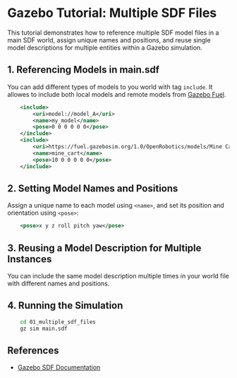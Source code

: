 # Gazebo Tutorial: Multiple SDF Files

This tutorial demonstrates how to reference multiple SDF model files in a main SDF world, assign unique names and positions, and reuse single model descriptions for multiple entities within a Gazebo simulation.


## 1. Referencing Models in main.sdf

You can add different types of models to you world with tag `include`. It allowes to include both local models and remote models from [Gazebo Fuel](https://gazebosim.org/docs/latest/fuel_insert/). 

```xml
    <include>
        <uri>model://model_A</uri>
        <name>my_model</name>
        <pose>0 0 0 0 0 0</pose>
    </include>
    <include>
        <uri>https://fuel.gazebosim.org/1.0/OpenRobotics/models/Mine Cart Engine</uri>
        <name>mine_cart</name>
        <pose>10 0 0 0 0 0</pose>
    </include>
```

## 2. Setting Model Names and Positions

Assign a unique name to each model using `<name>`, and set its position and orientation using `<pose>`:
```xml
    <pose>x y z roll pitch yaw</pose>
```

## 3. Reusing a Model Description for Multiple Instances

You can include the same model description multiple times in your world file with different names and positions.

## 4. Running the Simulation

```bash
    cd 01_multiple_sdf_files
    gz sim main.sdf
```

## References

- [Gazebo SDF Documentation](https://gazebosim.org/docs/all/sdf)